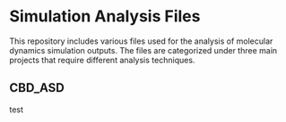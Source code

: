 # Simulation Analysis Files

This repository includes various files used for the analysis of molecular dynamics simulation outputs. The files are categorized under three main projects that require different analysis techniques.

## CBD_ASD
test

